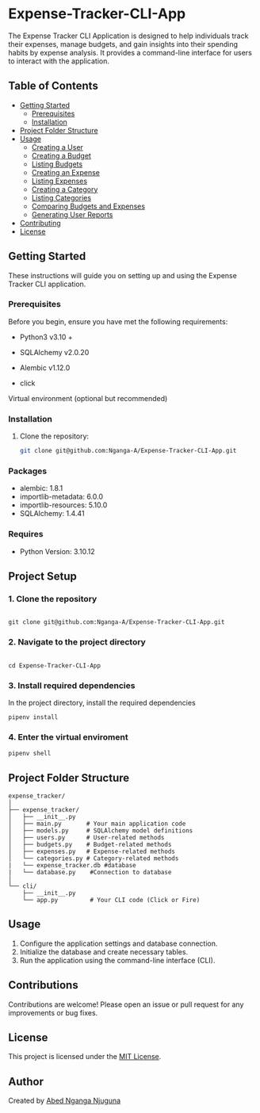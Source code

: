 # Expense-Tracker-CLI-App
The Expense Tracker CLI Application is designed to help individuals track their expenses, manage budgets, and gain insights into their spending habits by expense analysis. It provides a command-line interface for users to interact with the application.


## Table of Contents

- [Getting Started](#getting-started)
  - [Prerequisites](#prerequisites)
  - [Installation](#installation)
- [Project Folder Structure](#Project-Folder-Structure)
- [Usage](#usage)
  - [Creating a User](#creating-a-user)
  - [Creating a Budget](#creating-a-budget)
  - [Listing Budgets](#listing-budgets)
  - [Creating an Expense](#creating-an-expense)
  - [Listing Expenses](#listing-expenses)
  - [Creating a Category](#creating-a-category)
  - [Listing Categories](#listing-categories)
  - [Comparing Budgets and Expenses](#comparing-budgets-and-expenses)
  - [Generating User Reports](#generating-user-reports)
- [Contributing](#contributing)
- [License](#license)

## Getting Started

These instructions will guide you on setting up and using the Expense Tracker CLI application.

### Prerequisites

Before you begin, ensure you have met the following requirements:

- Python3 v3.10 +

- SQLAlchemy v2.0.20

- Alembic v1.12.0

- click

Virtual environment (optional but recommended)

### Installation

1. Clone the repository:
   ```sh
   git clone git@github.com:Nganga-A/Expense-Tracker-CLI-App.git

### Packages

- alembic: 1.8.1
- importlib-metadata: 6.0.0
- importlib-resources: 5.10.0
- SQLAlchemy: 1.4.41

### Requires

- Python Version: 3.10.12

## Project Setup

### 1. Clone the repository

```

git clone git@github.com:Nganga-A/Expense-Tracker-CLI-App.git

```

### 2. Navigate to the project directory

```

cd Expense-Tracker-CLI-App

```

### 3. Install required dependencies

In the project directory, install the required dependencies

```
pipenv install

```

### 4. Enter the virtual enviroment

```
pipenv shell

```


## Project Folder Structure

```
expense_tracker/
│
├── expense_tracker/
│   ├── __init__.py
│   ├── main.py       # Your main application code
│   ├── models.py     # SQLAlchemy model definitions
│   ├── users.py      # User-related methods
│   ├── budgets.py    # Budget-related methods
│   ├── expenses.py   # Expense-related methods
│   └── categories.py # Category-related methods
|   └── expense_tracker.db #database
|   └── database.py    #Connection to database
│
└── cli/
    ├── __init__.py
    └── app.py         # Your CLI code (Click or Fire)

```


## Usage
1. Configure the application settings and database connection.
2. Initialize the database and create necessary tables.
3. Run the application using the command-line interface (CLI).


## Contributions

Contributions are welcome! Please open an issue or pull request for any improvements or bug fixes.

## License

This project is licensed under the [MIT License](LICENSE).

## Author

Created by [Abed Nganga Njuguna ](https://github.com/Nganga-A)